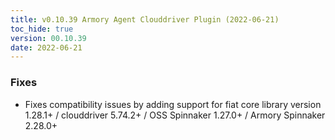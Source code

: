 ```yaml
---
title: v0.10.39 Armory Agent Clouddriver Plugin (2022-06-21)
toc_hide: true
version: 00.10.39
date: 2022-06-21
---
```


### Fixes
- Fixes compatibility issues by adding support for fiat core library version 1.28.1+ / clouddriver 5.74.2+ / OSS Spinnaker 1.27.0+ / Armory Spinnaker 2.28.0+
